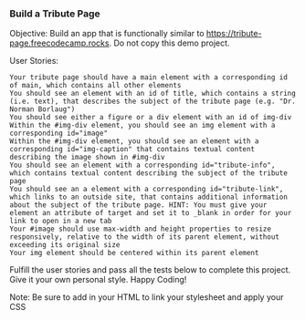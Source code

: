 ### Build a Tribute Page

Objective: Build an app that is functionally similar to https://tribute-page.freecodecamp.rocks. Do not copy this demo project.

User Stories:

    Your tribute page should have a main element with a corresponding id of main, which contains all other elements
    You should see an element with an id of title, which contains a string (i.e. text), that describes the subject of the tribute page (e.g. "Dr. Norman Borlaug")
    You should see either a figure or a div element with an id of img-div
    Within the #img-div element, you should see an img element with a corresponding id="image"
    Within the #img-div element, you should see an element with a corresponding id="img-caption" that contains textual content describing the image shown in #img-div
    You should see an element with a corresponding id="tribute-info", which contains textual content describing the subject of the tribute page
    You should see an a element with a corresponding id="tribute-link", which links to an outside site, that contains additional information about the subject of the tribute page. HINT: You must give your element an attribute of target and set it to _blank in order for your link to open in a new tab
    Your #image should use max-width and height properties to resize responsively, relative to the width of its parent element, without exceeding its original size
    Your img element should be centered within its parent element

Fulfill the user stories and pass all the tests below to complete this project. Give it your own personal style. Happy Coding!

Note: Be sure to add <link rel="stylesheet" href="styles.css"> in your HTML to link your stylesheet and apply your CSS
